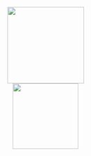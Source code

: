 <div align="center">
<br>
<img height="175em" src="https://github-readme-stats.vercel.app/api?username=db2dev&count_private=true&show_icons=true&theme=midnight-purple&hide_border=true" />
<br>
<img height="150em" src="https://github-readme-stats.vercel.app/api/top-langs/?username=db2dev&layout=compact&langs_count=8&theme=midnight-purple&hide_border=true&hide_title=true" />
<br>
